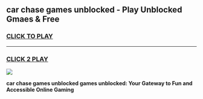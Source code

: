 
## car chase games unblocked - Play Unblocked Gmaes & Free
<h3>
<a href="https://news.freeplayer.one?title=car_chase_games_unblocked&ref=23F">CLICK TO PLAY</a></h3>
<hr>

<h3>
<a href="https://news.freeplayer.one?title=car_chase_games_unblocked&ref=23F">CLICK 2 PLAY</a>
  
</h3>

<a href="https://news.freeplayer.one?title=car_chase_games_unblocked&ref=23F/"><img src="https://clearcache.store/games.png"></a>


**car chase games unblocked games unblocked: Your Gateway to Fun and Accessible Online Gaming**
